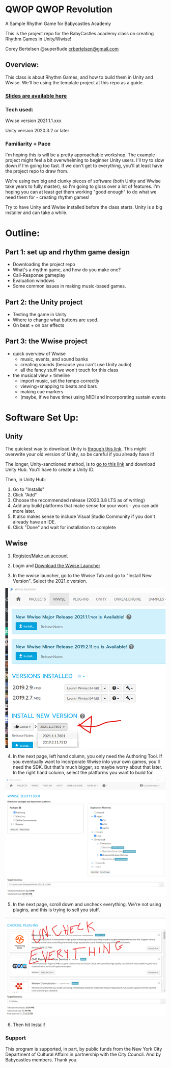 # QWOP QWOP Revolution
A Sample Rhythm Game for Babycastles Academy

This is the project repo for the BabyCastles academy class on creating Rhythm Games in Unity/Wwise!

Corey Bertelsen
@super8ude
crbertelsen@gmail.com

## Overview:

This class is about Rhythm Games, and how to build them in Unity and Wwise.  We'll be using the template project at this repo as a guide.

### [Slides are available here](https://docs.google.com/presentation/d/1fQVSYs5EKnu26jL4AQlMtb9-fXGOVe64DrgLHwGRwdE/edit?usp=sharing)

### Tech used:

Wwise version 2021.1.1.xxx

Unity version 2020.3.2 or later

### Familiarity + Pace
I'm hoping this is will be a pretty approachable workshop.  The example project might feel a bit overwhelming to beginner Unity users.  I'll try to slow down if I'm going too fast.  If we don't get to everything, you'll at least have the project repo to draw from.

We're using two big and clunky pieces of software (both Unity and Wwise take years to fully master), so I'm going to gloss over a lot of features.  I'm hoping you can at least get them working "good enough" to do what we need them for - creating rhythm games!

Try to have Unity and Wwise installed before the class starts.  Unity is a big installer and can take a while.

# Outline:

## Part 1: set up and rhythm game design

- Downloading the project repo
- What's a rhythm game, and how do you make one?
- Call-Response gameplay
- Evaluation windows
- Some common issues in making music-based games.

## Part 2: the Unity project

- Testing the game in Unity
- Where to change what buttons are used.
- On beat + on bar effects

## Part 3: the Wwise project

- quick overview of Wwise
  - music, events, and sound banks
  - creating sounds (because you can't use Unity audio)
  - all the fancy stuff we won't touch for this class
- the musical view + timeline
  - import music, set the tempo correctly
  - viewing+snapping to beats and bars
  - making cue markers
  - (maybe, if we have time) using MIDI and incorporating sustain events


# Software Set Up:

## Unity

The quickest way to download Unity is [through this link](https://unity3d.com/unity/qa/lts-releases?version=2020.3).  This might overwrite your old version of Unity, so be careful if you already have it!

The longer, Unity-sanctioned method, is to [go to this link](https://store.unity.com/download?ref=personal) and download Unity Hub.  You'll have to create a Unity ID.

Then, in Unity Hub: 
1. Go to "Installs"
2. Click "Add"
3. Choose the recommended release (2020.3.8 LTS as of writing)
4. Add any build platforms that make sense for your work - you can add more later.  
5. It also makes sense to include Visual Studio Community if you don't already have an IDE.
6. Click "Done" and wait for installation to complete

## Wwise

1. [Register/Make an account](https://www.audiokinetic.com/sign-in/)
2. Login and [Download the Wwise Launcher](https://www.audiokinetic.com/download/)

3. In the wwise launcher, go to the Wwise Tab and go to "Install New Version".  Select the 2021.x version.  

![installer](images/WwiseVersion.png)

4. In the next page, left hand column, you only need the Authoring Tool. If you eventually want to incorporate Wwise into your own games, you'll need the SDK. But that's much bigger, so maybe worry about that later.  In the right hand column, select the platforms you want to build for.  

![Installer](images/Installer.png)

5. In the next page, scroll down and uncheck everything.  We're not using plugins, and this is trying to sell you stuff.  

![Plugins](images/Plugins.png)

6. Then hit Install!


### Support

This program is supported, in part, by public funds from the New York City Department of Cultural Affairs in partnership with the City Council. And by Babycastles members. Thank you.

